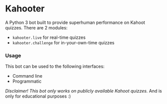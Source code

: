 # Kahooter

A Python 3 bot built to provide superhuman performance on Kahoot quizzes. There are 2 modules:

- `kahooter.live` for real-time quizzes
- `kahooter.challenge` for in-your-own-time quizzes

### Usage

This bot can be used to the following interfaces:

- Command line
- Programmatic

*Disclaimer! This bot only works on publicly available Kahoot quizzes.*
And is only for educational purposes :)
